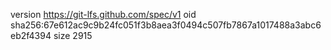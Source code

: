 version https://git-lfs.github.com/spec/v1
oid sha256:67e612ac9c9b24fc051f3b8aea3f0494c507fb7867a1017488a3abc6eb2f4394
size 2915
